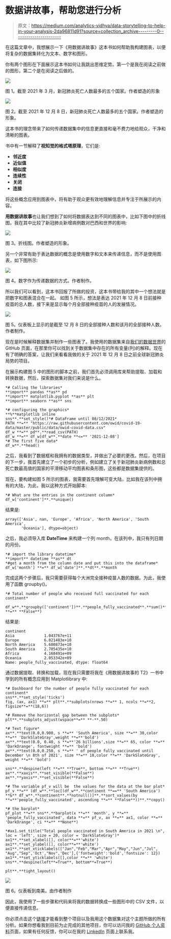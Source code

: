 # 数据讲故事，帮助您进行分析

> 原文：<https://medium.com/analytics-vidhya/data-storytelling-to-help-in-your-analysis-2da96811d91?source=collection_archive---------0----------------------->

在这篇文章中，我想展示一下《用数据讲故事》这本书如何帮助我构建图表，以便将复杂的数据集转化为文本、数字和图形。

你有两个图形在下面展示这本书如何让我跳出思维定势。第一个是我在阅读之前做的图形，第二个是在阅读之后做的。

![](img/4a87f6e23a71685fb7802fb6ed42caea.png)

图 1。截至 2021 年 3 月，新冠肺炎死亡人数最多的五个国家。作者塑造的形象

![](img/40735301635fd3d1e215b89b9e958a74.png)

图 2。截至 2021 年 12 月 8 日，新冠肺炎死亡人数最多的五个国家。作者塑造的形象。

这本书的理念带来了如何传递数据集中的信息更直接和毫不费力地给观众，干净和清晰的图表。

书中有一节解释了**视知觉的格式塔原理**，它们是:

*   **邻近度**
*   **近似值**
*   **相似度**
*   **连续性**
*   **关闭**
*   **连接**

将这些概念应用到图表中，将有助于观众更有效地理解信息并专注于所展示的内容。

**用数据讲故事**也让我们想到了如何将数据表达到不同的图表中，比如下图中的折线图，我在其中比较了新冠肺炎新增病例数对巴西和世界的影响:

![](img/6b9c2417c93989690f57e0b10e216cbd.png)

图 3。折线图。作者塑造的形象。

另一个非常有助于表达数据的概念是使用数字和文本来传递信息，而不是使用图表，如下图所示:

![](img/d83dcb31a6e10bad3d8bb12a94e6864c.png)

图 4。数字作为传递数据的方式。作者制作。

所以我们可以看到，这本书回报了所做的投资，这本书带给我的其中一个想法就是把数字和图表混合在一起。
如图 5 所示，想法是表达 2021 年 12 月 8 日前接种疫苗的总人数，接下来是显示每个月全部接种疫苗的人的发展情况。

![](img/61792861e21756a163ed66fbf599197e.png)

图 5。仪表板上显示的是截至 12 月 8 日的全部接种人数和该月的全部接种人数。作者制作。

现在是时候解释数据集并制作一些图表了。我使用的数据集来自[我们的数据世界](https://github.com/owid/covid-19-data)的 GitHub 页面，在那里你可以找到关于数据集中存在的所有变量(列)的解释。现在有了明确的答案，让我们来看看我做的关于 2021 年 12 月 8 日之前全球新冠肺炎局势的项目。

在展示构建图 5 中的图形的脚本之前，我们首先必须调用库来帮助提取、加载和转换数据，然后，探索数据集对我们来说是什么。

```
*# Calling the libraries*
**import** pandas **as** pd
**import** matplotlib.pyplot **as** plt
**import** seaborn **as** sns

*# configuring the graphics*
**%**matplotlib inline
sns**.**set_style()*# DataFrame until 08/12/2021*
PATH **=** "https://raw.githubusercontent.com/owid/covid-19-data/master/public/data/owid-covid-data.csv"
df_w **=** pd**.**read_csv(PATH)
df_w **=** df_w[df_w**.**date **<=** '2021-12-08']
*# The first five data*
df_w**.**head()
```

之后，我看到了数据框和我拥有的数据类型，并做出了必要的更改。然后，在项目的下一步，我首先建立了一个初步的分析，例如建立了关于新冠肺炎新病例数和总死亡数最高值的国家的平滑移动平均图表和条形图，这些都是数据集提供的。

现在，要构建如图 5 所示的图表，我需要首先理解可变大陆，比如我在该列中拥有的大陆，为此，我以这种方式开始脚本:

```
*# What are the entries in the continent column*
df_w['continent']**.**unique()
```

结果是:

```
array(['Asia', nan, 'Europe', 'Africa', 'North America', 'South America',
       'Oceania'], dtype=object)
```

之后，我必须导入库 **DateTime** 来构建一个列 month，在该列中，我只有列日期的月份。

```
*# import the library datetime*
**import** datetime **as** dt
*#get a month from the column date and put this into the dataframe*
df_w['month'] **=** df_w['date']**.**dt**.**month
```

完成这两个步骤后，我只需要获得每个大洲完全接种疫苗人数的数据。为此，我使用了函数 groupby()。

```
*# Total number of people who received full vaccinated for each continent*

df_w**.**groupby(['continent'])**.**people_fully_vaccinated**.**sum()**.**sort_values(ascending **=** **False**)
```

结果是:

```
continent
Asia             1.043767e+11
Europe           6.021483e+10
North America    5.600873e+10
South America    2.705435e+10
Africa           4.168491e+09
Oceania          2.053342e+09
Name: people_fully_vaccinated, dtype: float64
```

通过数据提取、转换和加载，现在我只需要将我在《用数据讲故事的 T2》一书中学到的所有概念应用到 Matplotlibrary 中:

```
*# Dashboard for the number of people fully vaccinated for each continent*
sns**.**set_style('ticks')
fig, (ax, ax1) **=** plt**.**subplots(nrows **=** 1, ncols **=**2, figsize**=**(18,6))

*# Remove the horizontal gap between the subplots*
plt**.**subplots_adjust(wspace**=** **-**.50)

*# Text figure*
ax**.**text(0.0,0.900, s **=** 'South America', size **=** 30,color **=** 'DarkSlateGray',weight **=**'bold')
ax**.**text(0.0, 0.40, s **=**'26 billions',size **=** 65, color **=** 'DarkOrange', fontweight **=** 'bold')
ax**.**text(0.0,0.250, s **=** ' of people fully vaccinated until December \n 8th of 2021', size **=** 18,color **=** 'DarkSlateGray', weight **=** 'bold')

sns**.**despine(left **=** **True**, bottom **=** **True**)
ax**.**xaxis**.**set_visible(**False**)
ax**.**yaxis**.**set_visible(**False**)

*# The variable pf_v will be  the values for the data at the bar plot*
pf_v **=** (df_w**.**loc[(df_w**.**continent **==** 'South America') **&** df_w**.**continent**.**notnull()]**.**sort_values(by **=**'people_fully_vaccinated', ascending **=** **False**))**.**copy()

*# the barplot*
pf_plot **=** sns**.**barplot(x **=** 'month', y **=** 'people_fully_vaccinated', data **=** pf_v, ax **=** ax1, color **=** 'DarkOrange', ci **=** **None**)

*#ax1.set_title("Total people vaccinated in South America in 2021 \n", loc = 'left', size = 20, color = 'DarkSlateGray')* 
ax1**.**set_xlabel([], color**=**'white')
ax1**.**set_ylabel([], color**=**'white')
ax1**.**set_xticklabels(["Jan","Feb","Mar","Apr","May","Jun","Jul", "Aug","Sep",'Oct',"Nov",'Dec'],{'fontweight':'bold','fontsize': 12})
ax1**.**set_yticklabels([],color **=** 'white')
sns**.**despine(left**=True**, bottom**=True**)

plt**.**tight_layout()
```

![](img/926f2d5f367e67eb88cbe47fad2e0ca4.png)

图 6。仪表板到南美。由作者制作

因此，我使用了一些步骤和代码来将我的数据转换成一些图形中的 CSV 文件，以便直接传递信息。

你必须点击这个[链接](https://github.com/heitor-eng/H_Data_Science/blob/master/Data_Science_Projeto_2_Covid19_.ipynb)才能看到整个项目以及我用这个数据集对这个主题所做的所有分析。如果你想看我到目前为止完成的其他项目，你可以访问我的 [GitHub 个人资料](https://github.com/heitor-eng/Heitor_Profile)页面，如果有任何反馈，你可以在我的 [LinkedIn](https://www.linkedin.com/in/heitor-campos-02770734/) 页面上联系我。